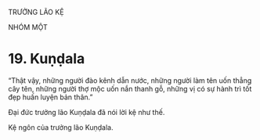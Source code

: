 TRƯỞNG LÃO KỆ

NHÓM MỘT

# 19. Kuṇḍala

“Thật vậy, những người đào kênh dẫn nước, những người làm tên uốn thẳng cây tên, những người thợ mộc uốn nắn thanh gỗ, những vị có sự hành trì tốt đẹp huấn luyện bản thân.”

Đại đức trưởng lão Kuṇḍala đã nói lời kệ như thế.

Kệ ngôn của trưởng lão Kuṇḍala.
